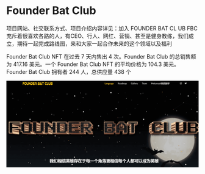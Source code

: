 # Founder Bat Club

项目网站、社交联系方式、项目介绍内容详见：加入 FOUNDER BAT CL UB FBC 充斥着很喜欢各路的人，有CEO、行人、网红、营销、甚至是健身教练，我们成立，期待一起完成路线图，来和大家一起合作未来的这个领域以及福利 

Founder Bat Club NFT 在过去 7 天内售出 4 次。Founder Bat Club 的总销售额为 417.16 美元。一个 Founder Bat Club NFT 的平均价格为 104.3 美元。Founder Bat Club 拥有者 244 人，总供应量 438 个

![nft](01.png)
